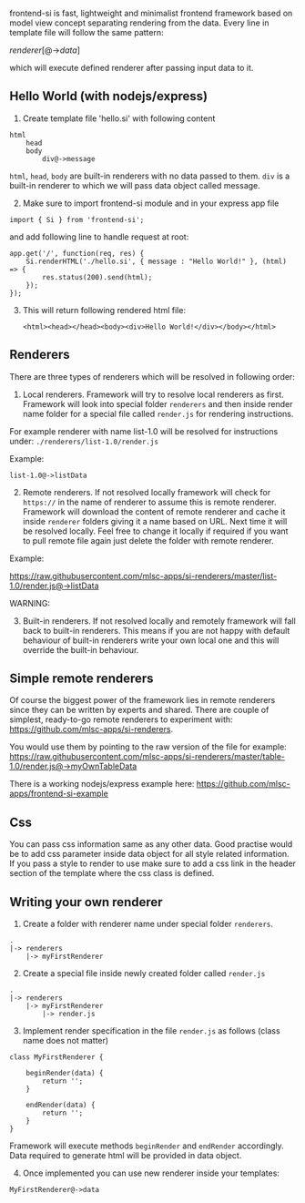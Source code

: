
frontend-si is fast, lightweight and minimalist frontend framework based on model view concept separating rendering from the data. Every line in template file will follow the same pattern:

*renderer*\[@->*data*\]

which will execute defined renderer after passing input data to it.

## Hello World (with nodejs/express)

1. Create template file 'hello.si' with following content

```
html
    head
    body
        div@->message
```

`html`, `head`, `body` are built-in renderers with no data passed to them. `div` is a built-in renderer to which we will pass data object called message.

2. Make sure to import frontend-si module and in your express app file

`import { Si } from 'frontend-si';`

and add following line to handle request at root:

```
app.get('/', function(req, res) {
    Si.renderHTML('./hello.si', { message : "Hello World!" }, (html) => {
        res.status(200).send(html);
    });
});
```

3. This will return following rendered html file:
    ```
    <html><head></head><body><div>Hello World!</div></body></html>
    ```


## Renderers

There are three types of renderers which will be resolved in following order:

1. Local renderers. Framework will try to resolve local renderers as first. Framework will look into special folder `renderers` and then inside render name folder for a special file called `render.js` for rendering instructions.

For example renderer with name list-1.0 will be resolved for instructions under:
`./renderers/list-1.0/render.js`

Example:

`list-1.0@->listData`

2. Remote renderers. If not resolved locally framework will check for `https://` in the name of renderer to assume this is remote renderer. Framework will download the content of remote renderer and cache it inside `renderer` folders giving it a name based on URL. Next time it will be resolved locally. Feel free to change it locally if required if you want to pull remote file again just delete the folder with remote renderer.

Example:

https://raw.githubusercontent.com/mlsc-apps/si-renderers/master/list-1.0/render.js@->listData

WARNING:

3. Built-in renderers. If not resolved locally and remotely framework will fall back to built-in renderers. This means if you are not happy with default behaviour of built-in renderers write your own local one and this will override the built-in behaviour.

## Simple remote renderers

Of course the biggest power of the framework lies in remote renderers since they can be written by experts and shared. There are couple of simplest, ready-to-go remote renderers to experiment with: https://github.com/mlsc-apps/si-renderers.

You would use them by pointing to the raw version of the file for example:
https://raw.githubusercontent.com/mlsc-apps/si-renderers/master/table-1.0/render.js@->myOwnTableData

There is a working nodejs/express example here: https://github.com/mlsc-apps/frontend-si-example

## Css

You can pass css information same as any other data. Good practise would be to add css parameter inside data object for all style related information. If you pass a style to render to use make sure to add a css link in the header section of the template where the css class is defined.

## Writing your own renderer

1. Create a folder with renderer name under special folder `renderers`.

```
.
|-> renderers
    |-> myFirstRenderer
```

2. Create a special file inside newly created folder called `render.js`

```
.
|-> renderers
    |-> myFirstRenderer
        |-> render.js
```

3. Implement render specification in the file `render.js` as follows (class name does not matter)

```
class MyFirstRenderer {
    
    beginRender(data) {
        return '';
    }

    endRender(data) {
        return '';
    }
}
```

Framework will execute methods `beginRender` and `endRender` accordingly. Data required to generate html will be provided in data object.

4. Once implemented you can use new renderer inside your templates:

`MyFirstRenderer@->data`


